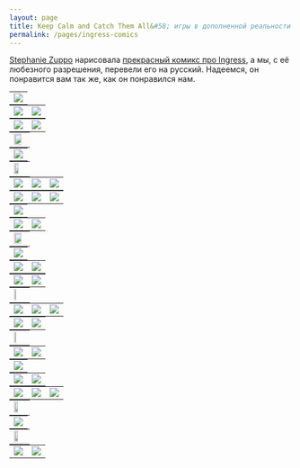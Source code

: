 ```yaml
---
layout: page
title: Keep Calm and Catch Them All&#58; игры в дополненной реальности до Pokémon Go
permalink: /pages/ingress-comics
---
```


[Stephanie Zuppo](http://www.twitter.com/stephaniezuppo) нарисовала [прекрасный комикс про Ingress](https://thenib.com/keep-calm-and-catch-them-all), а мы, с её любезного разрешения, перевели его на русский. Надеемся, он понравится вам так же, как он понравился нам.
<br/>

<div style="text-align: center">
<table border="0" cellspacing="0" cellpadding="0" width="100%" style="margin:0 auto">
  <tr>
    <td>
	<img class="fillwidth" src="http://resistance-ru.github.io/img/comic-translation/01.png" border="0">
	</td>
  </tr>
</table>
<table border="0" cellspacing="0" cellpadding="0" style="margin:0 auto">
  <tr>
    <td>
	<img class="fillwidth" src="http://resistance-ru.github.io/img/comic-translation/02.png" border="0">
	</td>
    <td>
	<img class="fillwidth" src="http://resistance-ru.github.io/img/comic-translation/03.png" border="0">
	</td>
  </tr>
</table>
<table border="0" cellspacing="0" cellpadding="0" style="margin:0 auto">
  <tr>
    <td>
	<img class="fillwidth" src="http://resistance-ru.github.io/img/comic-translation/04.png" border="0">
	</td>
    <td>
	<img class="fillwidth" src="http://resistance-ru.github.io/img/comic-translation/05.png" border="0">
	</td>
  </tr>
</table>
<table border="0" cellspacing="0" cellpadding="0" style="margin:0 auto">
  <tr>
    <td>
	<img style="width: 80%; height: auto" src="http://resistance-ru.github.io/img/comic-translation/06.png" border="0">
	</td>
  </tr>
</table>
<table border="0" cellspacing="0" cellpadding="0" style="margin:0 auto">
  <tr>
    <td>
	<img class="fillwidth" src="http://resistance-ru.github.io/img/comic-translation/07.png" border="0">
	</td>
  </tr>
</table>
<table border="0" cellspacing="0" cellpadding="0" style="margin:0 auto">
  <tr>
    <td>
	<img style="width: 65%; height: auto" src="http://resistance-ru.github.io/img/comic-translation/08.png" border="0">
	</td>
  </tr>
</table>
<table border="0" cellspacing="0" cellpadding="0" style="margin:0 auto">
  <tr>
    <td>
	<img class="fillwidth" src="http://resistance-ru.github.io/img/comic-translation/09.gif" border="0">
	</td>
    <td>
	<img class="fillwidth" src="http://resistance-ru.github.io/img/comic-translation/10.png" border="0">
	</td>
    <td>
	<img class="fillwidth" src="http://resistance-ru.github.io/img/comic-translation/11.png" border="0">
	</td>
  </tr>
</table>
<table border="0" cellspacing="0" cellpadding="0" style="margin:0 auto">
  <tr>
    <td>
	<img class="fillwidth" src="http://resistance-ru.github.io/img/comic-translation/12.gif" border="0">
	</td>
    <td>
	<img class="fillwidth" src="http://resistance-ru.github.io/img/comic-translation/13.png" border="0">
	</td>
    <td>
	<img class="fillwidth" src="http://resistance-ru.github.io/img/comic-translation/14.gif" border="0">
	</td>
  </tr>
</table>
<table border="0" cellspacing="0" cellpadding="0" style="margin:0 auto">
  <tr>
    <td>
	<img class="fillwidth" src="http://resistance-ru.github.io/img/comic-translation/15.png" border="0">
	</td>
  </tr>
</table>
<table border="0" cellspacing="0" cellpadding="0" style="margin:0 auto">
  <tr>
    <td>
	<img class="fillwidth" src="http://resistance-ru.github.io/img/comic-translation/16.png" border="0">
	</td>
    <td>
	<img class="fillwidth" src="http://resistance-ru.github.io/img/comic-translation/17.png" border="0">
	</td>
  </tr>
</table>
<table border="0" cellspacing="0" cellpadding="0" style="margin:0 auto">
  <tr>
    <td>
	<img style="width: 80%; height: auto" src="http://resistance-ru.github.io/img/comic-translation/18.png" border="0">
	</td>
  </tr>
</table>
<table border="0" cellspacing="0" cellpadding="0" style="margin:0 auto">
  <tr>
    <td>
	<img class="fillwidth" src="http://resistance-ru.github.io/img/comic-translation/19.png" border="0">
	</td>
  </tr>
</table>
<table border="0" cellspacing="0" cellpadding="0" style="margin:0 auto">
  <tr>
    <td>
	<img class="fillwidth" src="http://resistance-ru.github.io/img/comic-translation/20.png" border="0">
	</td>
    <td>
	<img class="fillwidth" src="http://resistance-ru.github.io/img/comic-translation/21.png" border="0">
	</td>
  </tr>
</table>
<table border="0" cellspacing="0" cellpadding="0" style="margin:0 auto">
  <tr>
    <td>
	<img class="fillwidth" src="http://resistance-ru.github.io/img/comic-translation/22.png" border="0">
	</td>
    <td>
	<img class="fillwidth" src="http://resistance-ru.github.io/img/comic-translation/23.png" border="0">
	</td>
  </tr>
</table>
<table border="0" cellspacing="0" cellpadding="0" style="margin:0 auto">
  <tr>
    <td>
	<img style="width: 45%; height: auto" src="http://resistance-ru.github.io/img/comic-translation/24.png" border="0">
	</td>
  </tr>
</table>
<table border="0" cellspacing="0" cellpadding="0" style="margin:0 auto">
  <tr>
    <td>
	<img class="fillwidth" src="http://resistance-ru.github.io/img/comic-translation/25.png" border="0">
	</td>
    <td>
	<img class="fillwidth" src="http://resistance-ru.github.io/img/comic-translation/26.png" border="0">
	</td>
    <td>
	<img class="fillwidth" src="http://resistance-ru.github.io/img/comic-translation/27.png" border="0">
	</td>
  </tr>
</table>
<table border="0" cellspacing="0" cellpadding="0" style="margin:0 auto">
  <tr>
    <td>
	<img class="fillwidth" src="http://resistance-ru.github.io/img/comic-translation/28.png" border="0">
	</td>
    <td>
	<img class="fillwidth" src="http://resistance-ru.github.io/img/comic-translation/29.png" border="0">
	</td>
  </tr>
</table>
<table border="0" cellspacing="0" cellpadding="0" style="margin:0 auto">
  <tr>
    <td>
	<img style="width: 45%; height: auto" src="http://resistance-ru.github.io/img/comic-translation/30.png" border="0">
	</td>
  </tr>
</table>
<table border="0" cellspacing="0" cellpadding="0" style="margin:0 auto">
  <tr>
    <td>
	<img class="fillwidth" src="http://resistance-ru.github.io/img/comic-translation/31.png" border="0">
	</td>
    <td>
	<img class="fillwidth" src="http://resistance-ru.github.io/img/comic-translation/32.png" border="0">
	</td>
  </tr>
</table>
<table border="0" cellspacing="0" cellpadding="0" style="margin:0 auto">
  <tr>
    <td>
	<img class="fillwidth" src="http://resistance-ru.github.io/img/comic-translation/33.png" border="0">
	</td>
  </tr>
</table>
<table border="0" cellspacing="0" cellpadding="0" style="margin:0 auto">
  <tr>
    <td>
	<img class="fillwidth" src="http://resistance-ru.github.io/img/comic-translation/34.png" border="0">
	</td>
    <td>
	<img class="fillwidth" src="http://resistance-ru.github.io/img/comic-translation/35.gif" border="0">
	</td>
  </tr>
</table>
<table border="0" cellspacing="0" cellpadding="0" style="margin:0 auto">
  <tr>
    <td>
	<img class="fillwidth" src="http://resistance-ru.github.io/img/comic-translation/36.png" border="0">
	</td>
    <td>
	<img class="fillwidth" src="http://resistance-ru.github.io/img/comic-translation/37.png" border="0">
	</td>
    <td>
	<img class="fillwidth" src="http://resistance-ru.github.io/img/comic-translation/38.png" border="0">
	</td>
  </tr>
</table>
<table border="0" cellspacing="0" cellpadding="0" style="margin:0 auto">
  <tr>
    <td>
	<img style="width: 60%; height: auto" src="http://resistance-ru.github.io/img/comic-translation/39.png" border="0">
	</td>
  </tr>
</table>
<table border="0" cellspacing="0" cellpadding="0" style="margin:0 auto">
  <tr>
    <td>
	<img class="fillwidth" src="http://resistance-ru.github.io/img/comic-translation/40.gif" border="0">
	</td>
  </tr>
</table>
<table border="0" cellspacing="0" cellpadding="0" style="margin:0 auto">
  <tr>
    <td>
	<img style="width: 60%; height: auto" src="http://resistance-ru.github.io/img/comic-translation/41.png" border="0">
	</td>
  </tr>
</table>
<table border="0" cellspacing="0" cellpadding="0" style="margin:0 auto">
  <tr>
    <td>
	<img class="fillwidth" src="http://resistance-ru.github.io/img/comic-translation/42.png" border="0">
	</td>
    <td>
	<img class="fillwidth" src="http://resistance-ru.github.io/img/comic-translation/43.png" border="0">
	</td>
  </tr>
</table>
</div>
